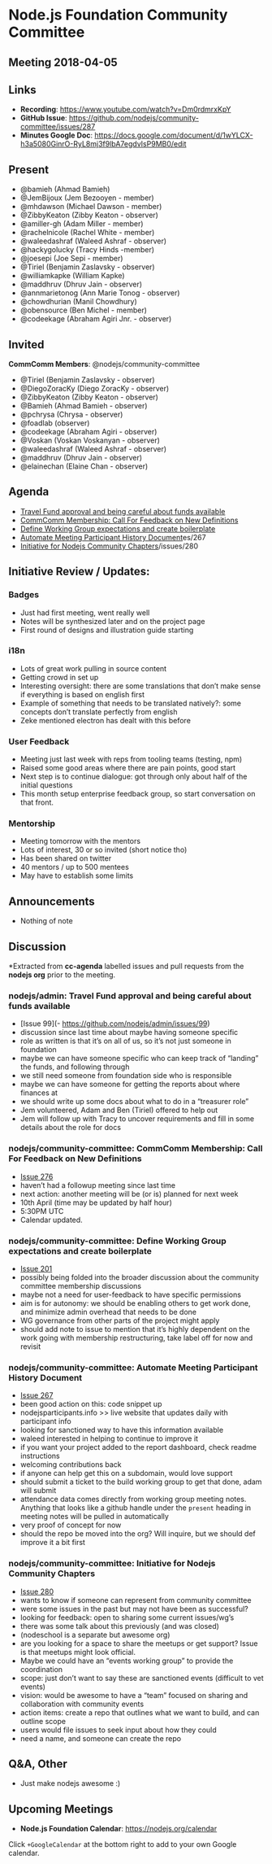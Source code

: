 # Node.js Foundation Community Committee 
## Meeting 2018-04-05

## Links

- **Recording**: https://www.youtube.com/watch?v=Dm0rdmrxKpY
- **GitHub Issue**: https://github.com/nodejs/community-committee/issues/287
- **Minutes Google Doc**: https://docs.google.com/document/d/1wYLCX-h3a5080GinrO-RyL8mj3f9lbA7egdvIsP9MB0/edit

## Present

- @bamieh (Ahmad Bamieh)
- @JemBijoux (Jem Bezooyen - member)
- @mhdawson (Michael Dawson - member)
- @ZibbyKeaton (Zibby Keaton - observer)
- @amiller-gh (Adam Miller - member)
- @rachelnicole (Rachel White - member)
- @waleedashraf (Waleed Ashraf - observer)
- @hackygolucky (Tracy Hinds -member)
- @joesepi (Joe Sepi - member)
- @Tiriel (Benjamin Zaslavsky - observer)
- @williamkapke (William Kapke)
- @maddhruv (Dhruv Jain - observer)
- @annmarietonog (Ann Marie Tonog - observer) 
- @chowdhurian (Manil Chowdhury)
- @obensource (Ben Michel - member)
- @codeekage (Abraham Agiri Jnr. - observer)

## Invited

**CommComm Members**: @nodejs/community-committee

- @Tiriel (Benjamin Zaslavsky - observer)
- @DiegoZoracKy (Diego ZoracKy - observer)
- @ZibbyKeaton (Zibby Keaton - observer)
- @Bamieh (Ahmad Bamieh - observer)
- @pchrysa (Chrysa - observer)
- @foadlab (observer)
- @codeekage (Abraham Agiri - observer)
- @Voskan (Voskan Voskanyan - observer)
- @waleedashraf (Waleed Ashraf - observer)
- @maddhruv (Dhruv Jain - observer)
- @elainechan (Elaine Chan - observer)

## Agenda

- [Travel Fund approval and being careful about funds available](https://github.com/nodejs/admin/issues/99)
- [CommComm Membership: Call For Feedback on New Definitions](https://github.com/nodejs/community-committee/issues/276)
- [Define Working Group expectations and create boilerplate](https://github.com/nodejs/community-committee/issues/201)
- [Automate Meeting Participant History Document](https://github.com/nodejs/community-committee/issu)es/267
- [Initiative for Nodejs Community Chapters](https://github.com/nodejs/community-committee)/issues/280


## Initiative Review / Updates:

### Badges

- Just had first meeting, went really well
- Notes will be synthesized later and on the project page
- First round of designs and illustration guide starting

### i18n

- Lots of great work pulling in source content
- Getting crowd in set up
- Interesting oversight: there are some translations that don’t make sense if everything is based on english first
- Example of something that needs to be translated natively?: some concepts don’t translate perfectly from english
- Zeke mentioned electron has dealt with this before

### User Feedback

- Meeting just last week with reps from tooling teams (testing, npm)
- Raised some good areas where there are pain points, good start
- Next step is to continue dialogue: got through only about half of the initial questions
- This month setup enterprise feedback group, so start conversation on that front.

### Mentorship

- Meeting tomorrow with the mentors
- Lots of interest, 30 or so invited (short notice tho)
- Has been shared on twitter
- 40 mentors / up to 500 mentees
- May have to establish some limits

## Announcements

- Nothing of note

## Discussion 

*Extracted from **cc-agenda** labelled issues and pull requests from the **nodejs org** prior to the meeting.

### nodejs/admin: Travel Fund approval and being careful about funds available

- [Issue 99](- https://github.com/nodejs/admin/issues/99)
- discussion since last time about maybe having someone specific
- role as written is that it’s on all of us, so it’s not just someone in foundation 
- maybe we can have someone specific who can keep track of “landing” the funds, and following through 
- we still need someone from foundation side who is responsible 
- maybe we can have someone for getting the reports about where finances at
- we should write up some docs about what to do in a “treasurer role”
- Jem volunteered, Adam and Ben (Tiriel) offered to help out
- Jem will follow up with Tracy to uncover requirements and fill in some details about the role for docs

### nodejs/community-committee: CommComm Membership: Call For Feedback on New Definitions

- [Issue 276](https://github.com/nodejs/community-committee/issues/276)
- haven’t had a followup meeting since last time
- next action: another meeting will be (or is) planned for next week
- 10th April (time may be updated by half hour)
- 5:30PM UTC
- Calendar updated.

### nodejs/community-committee: Define Working Group expectations and create boilerplate

- [Issue 201](https://github.com/nodejs/community-committee/issues/201)
- possibly being folded into the broader discussion about the community committee membership discussions
- maybe not a need for user-feedback to have specific permissions
- aim is for autonomy: we should be enabling others to get work done, and minimize admin overhead that needs to be done
- WG governance from other parts of the project might apply
- should add note to issue to mention that it’s highly dependent on the work going with membership restructuring, take label off for now and revisit 

### nodejs/community-committee: Automate Meeting Participant History Document

- [Issue 267](https://github.com/nodejs/community-committee/issues/267)
- been good action on this: code snippet up
- nodejsparticipants.info >> live website that updates daily with participant info
- looking for sanctioned way to have this information available
- waleed interested in helping to continue to improve it
- if you want your project added to the report dashboard, check readme instructions
- welcoming contributions back
- if anyone can help get this on a subdomain, would love support
- should submit a ticket to the build working group to get that done, adam will submit
- attendance data comes directly from working group meeting notes. Anything that looks like a github handle under the `present` heading in meeting notes will be pulled in automatically
- very proof of concept for now
- should the repo be moved into the org? Will inquire, but we should def improve it a bit first


### nodejs/community-committee: Initiative for Nodejs Community Chapters

- [Issue 280](https://github.com/nodejs/community-committee/issues/280)
- wants to know if someone can represent from community committee
- were some issues in the past but may not have been as successful?
- looking for feedback: open to sharing some current issues/wg’s
- there was some talk about this previously (and was closed)
- (nodeschool is a separate but awesome org)
- are you looking for a space to share the meetups or get support? Issue is that meetups might look official.
- Maybe we could have an “events working group” to provide the coordination
- scope: just don’t want to say these are sanctioned events (difficult to vet events)
- vision: would be awesome to have a “team” focused on sharing and collaboration with community events
- action items: create a repo that outlines what we want to build, and can outline scope
- users would file issues to seek input about how they could 
- need a name, and someone can create the repo


## Q&A, Other

- Just make nodejs awesome :)

## Upcoming Meetings

- **Node.js Foundation Calendar**: https://nodejs.org/calendar

Click `+GoogleCalendar` at the bottom right to add to your own Google calendar.


